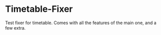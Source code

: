 # Timetable-Fixer
Test fixer for timetable. Comes with all the features of the main one, and a few extra.
